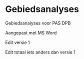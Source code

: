 # Gebiedsanalyses

Gebiedsanalyses voor PAS DPB

Aangepast met MS Word

Edit versie 1

Edit totaal iets anders dan versie 1

